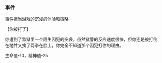 ### 事件

事件担当游戏的沉浸的体验和策略


【你被打了】

你遭到了监狱里一个陌生囚犯的突袭，虽然狱警的反应速度很快，但你还是被打倒在地并又挨了两拳在脸上，你完全不知道那个囚犯打你的理由。

生命值-10，精神值-25
